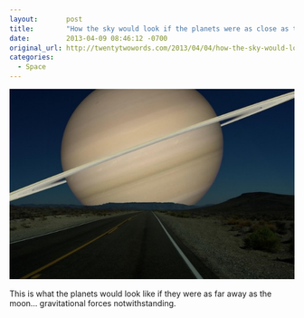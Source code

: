 ```yaml
---
layout:       post
title:        "How the sky would look if the planets were as close as the moon"
date:         2013-04-09 08:46:12 -0700
original_url: http://twentytwowords.com/2013/04/04/how-the-sky-would-look-if-the-planets-were-as-close-as-the-moon-8-pictures/
categories:
  - Space
---
```


  ![](/assets/import/d18332db041bbf3b6d5d037bad4c8a2e.jpg) 

 This is what the planets would look like if they were as far away as the moon… gravitational forces notwithstanding.

